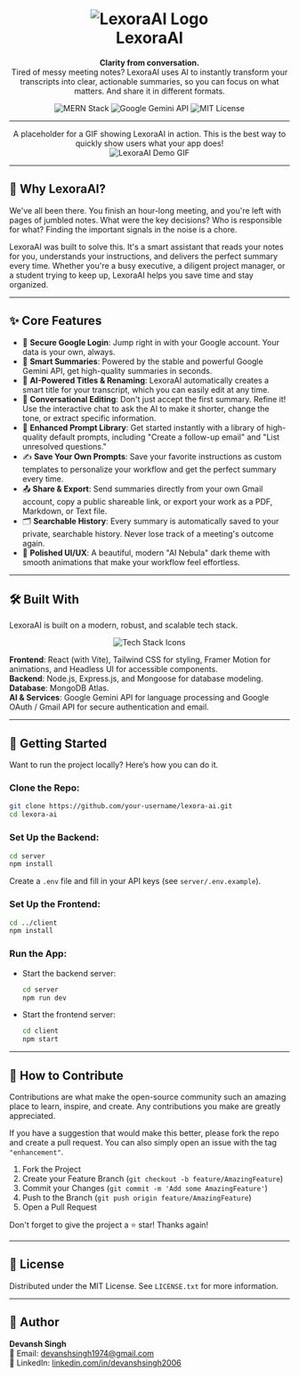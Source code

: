 <div align="center">
<h1 align="center">
    <img src="https://placehold.co/150x150/6366F1/FFFFFF?text=L&font=raleway" alt="LexoraAI Logo"><br>
    LexoraAI
  </h1>


<p align="center">
<strong>Clarity from conversation.</strong>
<br />
Tired of messy meeting notes? LexoraAI uses AI to instantly transform your transcripts into clear, actionable summaries, so you can focus on what matters. And share it in different formats.
</p>

<!-- Badges -->
<p align="center">
<img src="https://img.shields.io/badge/MERN-Stack-blue?style=for-the-badge&logo=mongodb" alt="MERN Stack">
<img src="https://img.shields.io/badge/Google-Gemini_API-4285F4?style=for-the-badge&logo=google" alt="Google Gemini API">
<img src="https://img.shields.io/badge/License-MIT-green?style=for-the-badge" alt="MIT License">
</p>
</div>

---

<div align="center">

A placeholder for a GIF showing LexoraAI in action. This is the best way to quickly show users what your app does!  
<img src="https://placehold.co/800x450/0f172a/FFFFFF?text=App%20Demo%20GIF" alt="LexoraAI Demo GIF">

</div>

---

## 🤔 Why LexoraAI?

We've all been there. You finish an hour-long meeting, and you're left with pages of jumbled notes. What were the key decisions? Who is responsible for what? Finding the important signals in the noise is a chore.

LexoraAI was built to solve this. It's a smart assistant that reads your notes for you, understands your instructions, and delivers the perfect summary every time. Whether you're a busy executive, a diligent project manager, or a student trying to keep up, LexoraAI helps you save time and stay organized.

---

## ✨ Core Features

- 🔐 **Secure Google Login**: Jump right in with your Google account. Your data is your own, always.  
- 🤖 **Smart Summaries**: Powered by the stable and powerful Google Gemini API, get high-quality summaries in seconds.  
- 📝 **AI-Powered Titles & Renaming**: LexoraAI automatically creates a smart title for your transcript, which you can easily edit at any time.  
- 💬 **Conversational Editing**: Don't just accept the first summary. Refine it! Use the interactive chat to ask the AI to make it shorter, change the tone, or extract specific information.  
- 🚀 **Enhanced Prompt Library**: Get started instantly with a library of high-quality default prompts, including "Create a follow-up email" and "List unresolved questions."  
- ✍️ **Save Your Own Prompts**: Save your favorite instructions as custom templates to personalize your workflow and get the perfect summary every time.  
- 📤 **Share & Export**: Send summaries directly from your own Gmail account, copy a public shareable link, or export your work as a PDF, Markdown, or Text file.  
- 🗂️ **Searchable History**: Every summary is automatically saved to your private, searchable history. Never lose track of a meeting's outcome again.  
- 🎨 **Polished UI/UX**: A beautiful, modern "AI Nebula" dark theme with smooth animations that make your workflow feel effortless.  

---

## 🛠️ Built With

LexoraAI is built on a modern, robust, and scalable tech stack.

<div align="center">
<img src="https://skillicons.dev/icons?i=react,tailwind,nodejs,express,mongo,vite" alt="Tech Stack Icons" />
</div>

**Frontend**: React (with Vite), Tailwind CSS for styling, Framer Motion for animations, and Headless UI for accessible components.  
**Backend**: Node.js, Express.js, and Mongoose for database modeling.  
**Database**: MongoDB Atlas.  
**AI & Services**: Google Gemini API for language processing and Google OAuth / Gmail API for secure authentication and email.  

---

## 🚀 Getting Started

Want to run the project locally? Here’s how you can do it.

### Clone the Repo:

```bash
git clone https://github.com/your-username/lexora-ai.git
cd lexora-ai
```

### Set Up the Backend:

```bash
cd server
npm install
```

Create a `.env` file and fill in your API keys (see `server/.env.example`).

### Set Up the Frontend:

```bash
cd ../client
npm install
```

### Run the App:

- Start the backend server:  
  ```bash
  cd server
  npm run dev
  ```

- Start the frontend server:  
  ```bash
  cd client
  npm start
  ```

---

## 🤝 How to Contribute

Contributions are what make the open-source community such an amazing place to learn, inspire, and create. Any contributions you make are greatly appreciated.

If you have a suggestion that would make this better, please fork the repo and create a pull request. You can also simply open an issue with the tag `"enhancement"`.

1. Fork the Project  
2. Create your Feature Branch (`git checkout -b feature/AmazingFeature`)  
3. Commit your Changes (`git commit -m 'Add some AmazingFeature'`)  
4. Push to the Branch (`git push origin feature/AmazingFeature`)  
5. Open a Pull Request  

Don't forget to give the project a ⭐ star! Thanks again!

---

## 📜 License

Distributed under the MIT License. See `LICENSE.txt` for more information.

---

## 👤 Author

**Devansh Singh**  
📧 Email: [devanshsingh1974@gmail.com](mailto:devanshsingh1974@gmail.com)  
🔗 LinkedIn: [linkedin.com/in/devanshsingh2006](https://linkedin.com/in/devanshsingh2006)  
